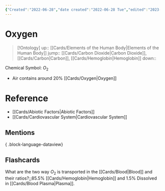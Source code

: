 ```yaml
---
{"Created":"2022-06-28","date created":"2022-06-28 Tue","edited":"2023-04-06 Thu","tags":["on/Science/Biology/Biochemistry"],"dg-publish":true,"permalink":"/cards/oxygen/","dgPassFrontmatter":true}
---
```


# Oxygen

> [!Ontology]
> up:: [[Cards/Elements of the Human Body\|Elements of the Human Body]]
> jump:: [[Cards/Carbon Dioxide\|Carbon Dioxide]], [[Cards/Carbon\|Carbon]], [[Cards/Hemoglobin\|Hemoglobin]]
> down:: 

Chemical Symbol: $O_2$

- Air contains around 20% [[Cards/Oxygen\|Oxygen]]

# Reference

- [[Cards/Abiotic Factors\|Abiotic Factors]]
- [[Cards/Cardiovascular System\|Cardiovascular System]]

## Mentions


{ .block-language-dataview}

## Flashcards

What are the two way $O_2$ is transported in the [[Cards/Blood\|Blood]] and their ratios?;;85.5% [[Cards/Hemoglobin\|Hemoglobin]] and 1.5% Dissolved in [[Cards/Blood Plasma\|Plasma]].